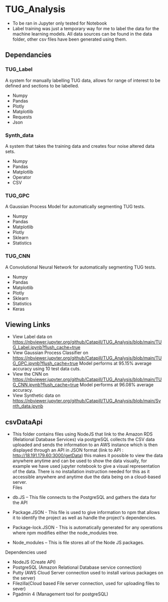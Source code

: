 # TUG_Analysis
* To be ran in Jupyter only tested for Notebook
* Label training was just a temporary way for me to label the data for the machine learning models. All data sources can be found in the data folder, other csv files have been generated using them.
## Dependancies
### TUG_Label
A system for manually labelling TUG data, allows for range of interest to be defined and sections to be labelled.
* Numpy
* Pandas
* Plotly
* Matplotlib
* Requests
* Json
### Synth_data
A system that takes the training data and creates four noise altered data sets.
* Numpy
* Pandas
* Matplotlib
* Operator
* CSV
### TUG_GPC
A Gaussian Process Model for automatically segmenting TUG tests.
* Numpy
* Pandas
* Matplotlib
* Plotly
* Sklearn
* Statistics
### TUG_CNN
A Convolutional Neural Network for automatically segmenting TUG tests.
* Numpy
* Pandas
* Matplotlib
* Plotly
* Sklearn
* Statistics
* Keras
## Viewing Links
* View Label data on https://nbviewer.jupyter.org/github/Catapill/TUG_Analysis/blob/main/TUG_Label.ipynb?flush_cache=true
* View Gaussian Process Classifier on https://nbviewer.jupyter.org/github/Catapill/TUG_Analysis/blob/main/TUG_GPC.ipynb?flush_cache=true Model performs at 95.15% average accuracy using 10 test data cuts.
* View the CNN on https://nbviewer.jupyter.org/github/Catapill/TUG_Analysis/blob/main/TUG_CNN.ipynb?flush_cache=true Model performs at 96.08% average accuracy.
* View Synthetic data on https://nbviewer.jupyter.org/github/Catapill/TUG_Analysis/blob/main/Synth_data.ipynb
## csvDataApi
* This folder contains files using NodeJS that link to the Amazon RDS (Relational Database Services) via postgreSQL collects the CSV data uploaded and sends the information to an AWS instance which is then displayed through an API in JSON format (link to API  : http://18.191.179.60:3000/getData) this makes it possible to view the data anywhere anytime and can be used to show the data visually, for example we have used jupyter notebook to give a visual representation of the data. There is no installation instruction needed for this as it accessible anywhere and anytime due the data being on a cloud-based server.  
Files
*	db.JS – This file connects to the PostgreSQL and gathers the data for the API
 
* Package.JSON - This file is used to give information to npm that allows it to identify the project as well as handle the project's dependencies.

* Package-lock.JSON - This is automatically generated for any operations where npm modifies either the node_modules tree. 

* Node_modules – This is file stores all of the Node JS packages. 

Dependencies used
*	NodeJS (Create API)
*	PostgreSQL (Amazon Relational Database service connection)
*	Putty (AWS Cloud Server connection used to install various packages on the server)
*	Filezilla(Cloud based File server connection, used for uploading files to sever)
*	Pgadmin 4 (Management tool for postgreSQL)

